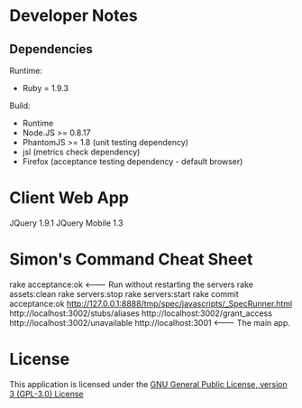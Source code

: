 Developer Notes
===============

Dependencies
------------

Runtime:
* Ruby = 1.9.3

Build:
* Runtime
* Node.JS >= 0.8.17
* PhantomJS >= 1.8 (unit testing dependency)
* jsl (metrics check dependency)
* Firefox (acceptance testing dependency - default browser)

Client Web App
==============
JQuery 1.9.1
JQuery Mobile 1.3

Simon's Command Cheat Sheet
===========================
rake acceptance:ok			<--- Run without restarting the servers
rake assets:clean
rake servers:stop
rake servers:start
rake commit acceptance:ok
http://127.0.0.1:8888/tmp/spec/javascripts/_SpecRunner.html
http://localhost:3002/stubs/aliases
http://localhost:3002/grant_access
http://localhost:3002/unavailable
http://localhost:3001 		<--- The main app.

License
=======

This application is licensed under the [GNU General Public License, version 3 (GPL-3.0) License](http://www.gnu.org/licenses/gpl-3.0.html)

